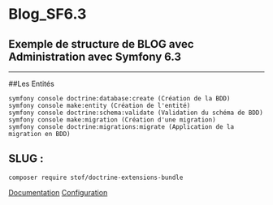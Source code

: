 # Blog_SF6.3

## Exemple de structure de BLOG avec Administration avec Symfony 6.3

***

##Les Entités
```
symfony console doctrine:database:create (Création de la BDD)
symfony console make:entity (Création de l'entité)
symfony console doctrine:schema:validate (Validation du schéma de BDD)
symfony console make:migration (Création d'une migration)
symfony console doctrine:migrations:migrate (Application de la migration en BDD)
```

## SLUG :

`composer require stof/doctrine-extensions-bundle`

<a href="https://symfony.com/bundles/StofDoctrineExtensionsBundle/current/index.html">Documentation</a>
<a href="https://github.com/doctrine-extensions/DoctrineExtensions/blob/main/doc/sluggable.md">Configuration</a>
